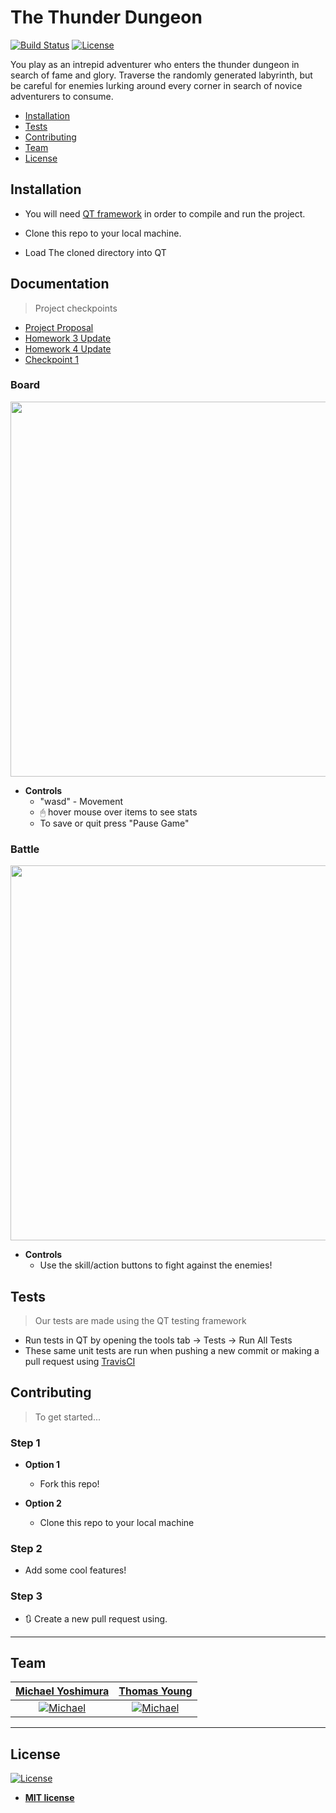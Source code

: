 # The Thunder Dungeon

[![Build Status](https://travis-ci.org/thyo9470/The-Thunder-Dungeon.svg?branch=master)](https://travis-ci.org/thyo9470/The-Thunder-Dungeon)
[![License](http://img.shields.io/:license-mit-blue.svg?style=flat-square)](http://badges.mit-license.org)

You play as an intrepid adventurer who enters the thunder dungeon in search of fame and glory. Traverse the randomly generated labyrinth, but be careful for enemies lurking around every corner in search of novice adventurers to consume.


- [Installation](#installation)
- [Tests](#tests)
- [Contributing](#contributing)
- [Team](#team)
- [License](#license)


## Installation

- You will need [QT framework](http://doc.qt.io/qt-5/gettingstarted.html) in order to compile and run the project.

- Clone this repo to your local machine. 

- Load The cloned directory into QT

## Documentation

> Project checkpoints

- [Project Proposal](https://docs.google.com/document/d/1xnf_grHEvMoCKZBvd1qq4vKbp7d0kQI72I4vSzTSAps/edit?usp=sharing)
- [Homework 3 Update](https://github.com/thyo9470/The-Thunder-Dungeon/blob/master/homeworks/Homework%203.md)
- [Homework 4 Update](https://github.com/thyo9470/The-Thunder-Dungeon/blob/master/homeworks/homework%204.md)
- [Checkpoint 1](https://github.com/thyo9470/The-Thunder-Dungeon/blob/master/homeworks/checkpoint.md)

### Board

<img src="https://i.imgur.com/bpEaq5D.png" height=600>

- **Controls**
  - "wasd" - Movement
  - 🖰 hover mouse over items to see stats
  - To save or quit press "Pause Game"  

### Battle

<img src="https://i.imgur.com/PXLpyrl.png" height=600>

- **Controls**
  - Use the skill/action buttons to fight against the enemies!

## Tests

> Our tests are made using the QT testing framework

- Run tests in QT by opening the tools tab -> Tests -> Run All Tests
- These same unit tests are run when pushing a new commit or making a pull request using [TravisCI](https://travis-ci.org/)

## Contributing

> To get started...

### Step 1

- **Option 1**
    - Fork this repo!

- **Option 2**
    - Clone this repo to your local machine

### Step 2

- Add some cool features!

### Step 3

- :arrows_clockwise: Create a new pull request using.

---

## Team

| [Michael Yoshimura](https://github.com/miyo6032) | [Thomas Young](https://github.com/thyo9470) |
| :---: |:---:|
| [![Michael](https://avatars1.githubusercontent.com/u/32251924?s=300)](https://github.com/miyo6032) | [![Michael](https://avatars0.githubusercontent.com/u/32085270?s=300)](https://github.com/thyo9470)

---

## License

[![License](http://img.shields.io/:license-mit-blue.svg?style=flat-square)](http://badges.mit-license.org)

- **[MIT license](http://opensource.org/licenses/mit-license.php)**
